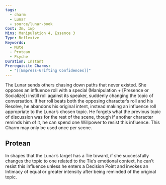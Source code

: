 ```yaml
---
tags:
  - charm
  - Lunar
  - source/lunar-book
Cost: 3m, 1wp
Mins: Manipulation 4, Essence 3
Type: Reflexive
Keywords:
  - Mute
  - Protean
  - Psyche
Duration: Instant
Prerequisite Charms:
  - "[[Empress-Grifting Confidences]]"
---
```

The Lunar sends others chasing down paths that never existed. She opposes an influence roll with a special (Manipulation + [Presence or Socialize]) instill roll against its speaker, suddenly changing the topic of conversation. If her roll beats both the opposing character’s roll and his Resolve, he abandons his original intent, instead making an influence roll appropriate to the Lunar’s chosen topic. He forgets what the previous topic of discussion was for the rest of the scene, though if another character reminds him of it, he can spend one Willpower to resist this influence. This Charm may only be used once per scene. 
## Protean 

In shapes that the Lunar’s target has a Tie toward, if she successfully changes the topic to one related to the Tie’s emotional context, he can’t resist this influence unless he enters a Decision Point and invokes an Intimacy of equal or greater intensity after being reminded of the original topic.